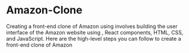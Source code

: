 # Amazon-Clone
Creating a front-end clone of Amazon using  involves building the user interface of the Amazon website using , React components, HTML, CSS, and JavaScript. Here are the high-level steps you can follow to create a front-end clone of Amazon
